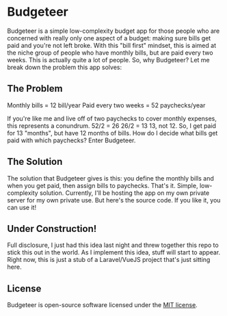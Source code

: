 # Budgeteer

Budgeteer is a simple low-complexity budget app for those people who are concerned with really only one aspect of a budget: making sure bills get paid and you're not left broke.
With this "bill first" mindset, this is aimed at the niche group of people who have monthly bills, but are paid every two weeks.
This is actually quite a lot of people. So, why Budgeteer? Let me break down the problem this app solves:

## The Problem

Monthly bills = 12 bill/year
Paid every two weeks = 52 paychecks/year

If you're like me and live off of two paychecks to cover monthly expenses, this represents a conundrum.
52/2 = 26
26/2 = 13
13, not 12.
So, I get paid for 13 "months", but have 12 months of bills. How do I decide what bills get paid with which paychecks? Enter Budgeteer.

## The Solution

The solution that Budgeteer gives is this: you define the monthly bills and when you get paid, then assign bills to paychecks. That's it. Simple, low-complexity solution.
Currently, I'll be hosting the app on my own private server for my own private use. But here's the source code. If you like it, you can use it!

## Under Construction!

Full disclosure, I just had this idea last night and threw together this repo to stick this out in the world. As I implement this idea, stuff will start to appear. Right now, this is just a stub of a Laravel/VueJS project that's just sitting here.

## License

Budgeteer is open-source software licensed under the [MIT license](https://opensource.org/licenses/MIT).
